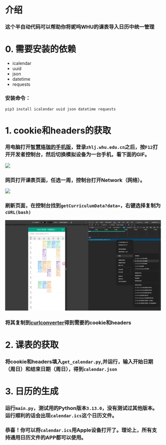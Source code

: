 # 介绍
### 这个半自动代码可以帮助你将妮呜WHU的课表导入日历中统一管理

# 0. 需要安装的依赖
+ icalendar
+ uuid
+ json
+ datetime
+ requests

### 安装命令：
```
pip3 install icalendar uuid json datetime requests
```
# 1. cookie和headers的获取
### 用电脑打开[智慧珞珈的手机版](https://zhlj.whu.edu.cn/mobile/curriculum)，登录`zhlj.whu.edu.cn`之后，按`F12`打开开发者控制台，然后切换模拟设备为一台手机，看下面的GIF。
![](https://raw.githubusercontent.com/stephen-zeng/WHU_Class/master/guidance/1.gif)

### 网页打开课表页面，任选一周，控制台打开Network（网络）。
![](https://raw.githubusercontent.com/stephen-zeng/WHU_Class/master/guidance/2.gif)

### 刷新页面，在控制台找到`getCurriculumData?data=`，右键选择复制为`cURL(bash)`
![alt text](guidance/image.png)

### 将其复制到[curlconverter](https://curlconverter.com/python/)得到需要的cookie和headers

# 2. 课表的获取
### 将cookie和headers填入`get_calendar.py`,并运行，输入开始日期（周日）和结束日期（周日），得到`calendar.json`

### 

# 3. 日历的生成
### 运行`main.py`，测试用的Python版本`3.13.0`，没有测试过其他版本。运行顺利的话会出现`calendar.ics`这个日历文件。
### 恭喜！你可以将`calendar.ics`用Apple设备打开了。理论上，所有支持通用日历文件的APP都可以使用。